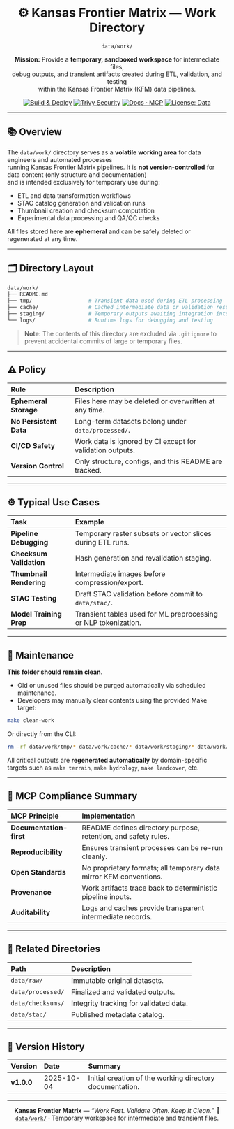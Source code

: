 <div align="center">

# ⚙️ Kansas Frontier Matrix — Work Directory  
`data/work/`

**Mission:** Provide a **temporary, sandboxed workspace** for intermediate files,  
debug outputs, and transient artifacts created during ETL, validation, and testing  
within the Kansas Frontier Matrix (KFM) data pipelines.

[![Build & Deploy](https://github.com/bartytime4life/Kansas-Frontier-Matrix/actions/workflows/site.yml/badge.svg)](../../.github/workflows/site.yml)
[![Trivy Security](https://github.com/bartytime4life/Kansas-Frontier-Matrix/actions/workflows/trivy.yml/badge.svg)](../../.github/workflows/trivy.yml)
[![Docs · MCP](https://img.shields.io/badge/Docs-MCP-blue)](../../docs/)
[![License: Data](https://img.shields.io/badge/License-CC--BY%204.0-green)](../../LICENSE)

</div>

---

## 📚 Overview

The `data/work/` directory serves as a **volatile working area** for data engineers and automated processes  
running Kansas Frontier Matrix pipelines. It is **not version-controlled** for data content (only structure and documentation)  
and is intended exclusively for temporary use during:

- ETL and data transformation workflows  
- STAC catalog generation and validation runs  
- Thumbnail creation and checksum computation  
- Experimental data processing and QA/QC checks  

All files stored here are **ephemeral** and can be safely deleted or regenerated at any time.

---

## 🗂️ Directory Layout

```bash
data/work/
├── README.md
├── tmp/                  # Transient data used during ETL processing
├── cache/                # Cached intermediate data or validation results
├── staging/              # Temporary outputs awaiting integration into processed/
└── logs/                 # Runtime logs for debugging and testing
````

> **Note:** The contents of this directory are excluded via `.gitignore`
> to prevent accidental commits of large or temporary files.

---

## ⚠️ Policy

| Rule                   | Description                                               |
| :--------------------- | :-------------------------------------------------------- |
| **Ephemeral Storage**  | Files here may be deleted or overwritten at any time.     |
| **No Persistent Data** | Long-term datasets belong under `data/processed/`.        |
| **CI/CD Safety**       | Work data is ignored by CI except for validation outputs. |
| **Version Control**    | Only structure, configs, and this README are tracked.     |

---

## ⚙️ Typical Use Cases

| Task                    | Example                                                         |
| :---------------------- | :-------------------------------------------------------------- |
| **Pipeline Debugging**  | Temporary raster subsets or vector slices during ETL runs.      |
| **Checksum Validation** | Hash generation and revalidation staging.                       |
| **Thumbnail Rendering** | Intermediate images before compression/export.                  |
| **STAC Testing**        | Draft STAC validation before commit to `data/stac/`.            |
| **Model Training Prep** | Transient tables used for ML preprocessing or NLP tokenization. |

---

## 🧰 Maintenance

**This folder should remain clean.**

* Old or unused files should be purged automatically via scheduled maintenance.
* Developers may manually clear contents using the provided Make target:

```bash
make clean-work
```

Or directly from the CLI:

```bash
rm -rf data/work/tmp/* data/work/cache/* data/work/staging/* data/work/logs/*
```

All critical outputs are **regenerated automatically** by domain-specific targets such as
`make terrain`, `make hydrology`, `make landcover`, etc.

---

## 🧠 MCP Compliance Summary

| MCP Principle           | Implementation                                                     |
| :---------------------- | :----------------------------------------------------------------- |
| **Documentation-first** | README defines directory purpose, retention, and safety rules.     |
| **Reproducibility**     | Ensures transient processes can be re-run cleanly.                 |
| **Open Standards**      | No proprietary formats; all temporary data mirror KFM conventions. |
| **Provenance**          | Work artifacts trace back to deterministic pipeline inputs.        |
| **Auditability**        | Logs and caches provide transparent intermediate records.          |

---

## 📎 Related Directories

| Path              | Description                            |
| :---------------- | :------------------------------------- |
| `data/raw/`       | Immutable original datasets.           |
| `data/processed/` | Finalized and validated outputs.       |
| `data/checksums/` | Integrity tracking for validated data. |
| `data/stac/`      | Published metadata catalog.            |

---

## 📅 Version History

| Version    | Date       | Summary                                                  |
| :--------- | :--------- | :------------------------------------------------------- |
| **v1.0.0** | 2025-10-04 | Initial creation of the working directory documentation. |

---

<div align="center">

**Kansas Frontier Matrix** — *“Work Fast. Validate Often. Keep It Clean.”*
📍 [`data/work/`](.) · Temporary workspace for intermediate and transient files.

</div>
